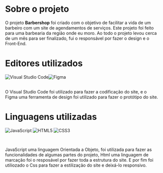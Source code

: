 <h1><strong>Sobre o projeto</strong></h1>
<p>O projeto <strong>Barbershop</strong> foi criado com o objetivo de facilitar a vida de um barbeiro com um site de agendamentos de serviços. Este projeto foi feito para uma barbearia da região onde eu moro. Ao todo o projeto levou cerca de um mês para ser finalizado, 
  fui o responsável por fazer o design e o Front-End.</p>

<h1><strong>Editores utilizados</strong></h1>
<div style="display: flex;">
<img src="https://camo.githubusercontent.com/998382ebc9a32162128b00b597ea488192df024fd015e5edec001fe29fcb93a6/68747470733a2f2f696d672e736869656c64732e696f2f62616467652f56697375616c25323053747564696f253230436f64652d3030373864372e7376673f7374796c653d666f722d7468652d6261646765266c6f676f3d76697375616c2d73747564696f2d636f6465266c6f676f436f6c6f723d7768697465" alt="Visual Studio Code" data-canonical-src="https://img.shields.io/badge/Visual%20Studio%20Code-0078d7.svg?style=for-the-badge&amp;logo=visual-studio-code&amp;logoColor=white" style="max-width: 100%;">
 <img src="https://img.shields.io/badge/Figma-6E42A0?style=for-the-badge&logo=figma&logoColor=white" alt="Figma"/>
</div><br>
<p>O Visual Studio Code foi utilizado para fazer a codificação do site, e o Figma uma ferramenta de design foi utilizado para fazer o protótipo do site.</p>

<h1><strong>Linguagens utilizadas</strong></h1>
<p align="left">
  <img src="https://img.shields.io/badge/JavaScript-F7DF1E?style=for-the-badge&logo=javascript&logoColor=black" alt="JavaScript"/>
  <img src="https://img.shields.io/badge/HTML5-E34F26?style=for-the-badge&logo=html5&logoColor=white" alt="HTML5"/>
  <img src="https://img.shields.io/badge/CSS3-1572B6?style=for-the-badge&logo=css3&logoColor=white" alt="CSS3"/>
</p><br>
<p>JavaScript uma linguagem Orientada a Objeto, foi utilizada para fazer as funcionalidades de algumas partes do projeto, Html uma linguagem de marcação foi o resposável por fazer toda a estrutura do site. E por
fim foi utiliozado o Css para fazer a estilização do site e deixá-lo responsivo.</p>
